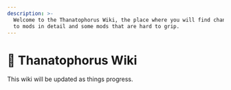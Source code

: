 ```yaml
---
description: >-
  Welcome to the Thanatophorus Wiki, the place where you will find changes made
  to mods in detail and some mods that are hard to grip.
---
```


# 👋 Thanatophorus Wiki

This wiki will be updated as things progress.
